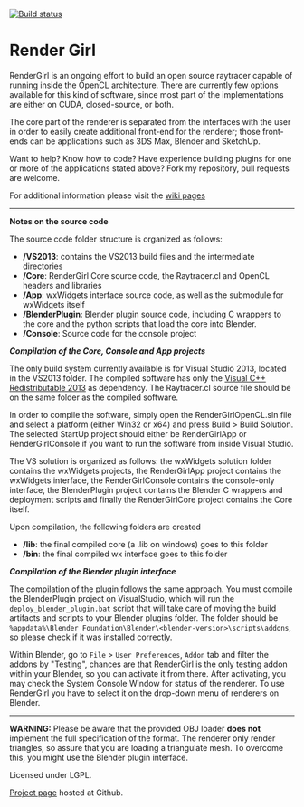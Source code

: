[![Build status](https://ci.appveyor.com/api/projects/status/bmyr05fi72274srf/branch/master?svg=true)](https://ci.appveyor.com/project/henriquenj/rendergirl/branch/master)

Render Girl
=======
RenderGirl is an ongoing effort to build an open source raytracer capable of running inside the OpenCL architecture. There are currently few options available for this kind of software, since most part of the implementations are either on CUDA, closed-source, or both.

The core part of the renderer is separated from the interfaces with the user in order to easily create additional front-end for the renderer; those front-ends can be applications such as 3DS Max, Blender and SketchUp.

Want to help? Know how to code? Have experience building plugins for one or more of the applications stated above? Fork my repository, pull requests are welcome.

For additional information please visit the [wiki pages](https://github.com/henriquenj/rendergirl/wiki)

***

**Notes on the source code**

The source code folder structure is organized as follows:
- **/VS2013**: contains the VS2013 build files and the intermediate directories
- **/Core**: RenderGirl Core source code, the Raytracer.cl and OpenCL headers and libraries
- **/App**: wxWidgets interface source code, as well as the submodule for wxWidgets itself
- **/BlenderPlugin**: Blender plugin source code, including C wrappers to the core and the python scripts that load the core into Blender.
- **/Console**: Source code for the console project

***Compilation of the Core, Console and App projects***

The only build system currently available is for Visual Studio 2013, located in the
VS2013 folder. The compiled software has only the [Visual C++ Redistributable 2013](http://www.microsoft.com/en-gb/download/details.aspx?id=40784) as dependency. The Raytracer.cl source file should be on the same folder as the compiled software.

In order to compile the software, simply open the RenderGirlOpenCL.sln file and select a platform (either Win32 or x64) and press Build > Build Solution. The selected StartUp project should either be RenderGirlApp or RenderGirlConsole if you want to run the software from inside Visual Studio.

The VS solution is organized as follows: the wxWidgets solution folder contains the wxWidgets projects, the RenderGirlApp project contains the wxWidgets interface, the RenderGirlConsole contains the console-only interface, the BlenderPlugin project contains the Blender C wrappers and deployment scripts and finally the RenderGirlCore project contains the Core itself.

Upon compilation, the following folders are created
- **/lib**: the final compiled core (a .lib on windows) goes to this folder
- **/bin**: the final compiled wx interface goes to this folder

***Compilation of the Blender plugin interface***

The compilation of the plugin follows the same approach. You must compile the BlenderPlugin project on VisualStudio, which will run the `deploy_blender_plugin.bat` script that will take care of moving the build artifacts and scripts to your Blender plugins folder. The folder should be `%appdata%\Blender Foundation\Blender\<blender-version>\scripts\addons`, so please check if it was installed correctly.

Within Blender, go to `File` > `User Preferences`, `Addon`  tab and filter the addons by "Testing", chances are that RenderGirl is the only testing addon within your Blender, so you can activate it from there. After activating, you may check the System Console Window for status of the renderer. To use RenderGirl you have to select it on the drop-down menu of renderers on Blender.

***

**WARNING:** Please be aware that the provided OBJ loader **does not** implement the full specification of the format. The renderer only render triangles, so assure that you are loading a triangulate mesh. To overcome this, you might use the Blender plugin interface.

Licensed under LGPL.

[Project page](https://github.com/henriquenj/rendergirl) hosted at Github.
